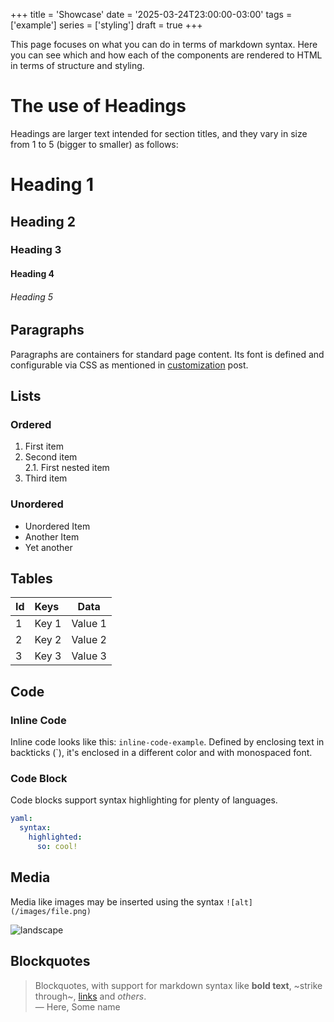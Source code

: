 +++
title = 'Showcase'
date = '2025-03-24T23:00:00-03:00'
tags = ['example']
series = ['styling']
draft = true
+++

This page focuses on what you can do in terms of markdown syntax. Here you can see which and how each of the components are rendered to HTML in terms of structure and styling.

# The use of Headings

Headings are larger text intended for section titles, and they vary in size from 1 to 5 (bigger to smaller) as follows:

# Heading 1

## Heading 2

### Heading 3

#### Heading 4

###### Heading 5

## Paragraphs

Paragraphs are containers for standard page content. Its font is defined and configurable via CSS as mentioned in [customization](/features/customization) post.

## Lists

### Ordered

1. First item
2. Second item  
  2.1. First nested item
3. Third item

### Unordered

- Unordered Item
- Another Item
- Yet another

## Tables

| Id | Keys  | Data    |
| :- | :-    | :-:     |
| 1  | Key 1 | Value 1 |
| 2  | Key 2 | Value 2 |
| 3  | Key 3 | Value 3 |

## Code 

### Inline Code

Inline code looks like this: `inline-code-example`. Defined by enclosing text in backticks (`), it's enclosed in a different color and with monospaced font.

### Code Block

Code blocks support syntax highlighting for plenty of languages.

```yaml
yaml:
  syntax:
    highlighted:
      so: cool!
```

## Media

Media like images may be inserted using the syntax `![alt](/images/file.png)`

![landscape](/images/landscape.png)

## Blockquotes

> Blockquotes, with support for markdown syntax like **bold text**, ~strike through~, [links](#) and *others*.  
> — Here, Some name
